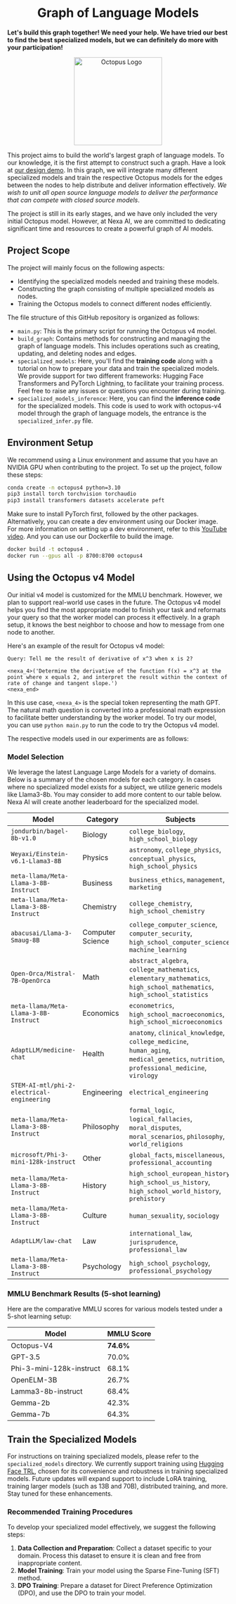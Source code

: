 <!---
Copyright 2024 The Nexa AI Team. All rights reserved.

Licensed under the Octopus V4 License;
you may not use this file except in compliance with the License.
You may obtain a copy of the License at

    https://www.nexa4ai.com/use-policy

Unless required by applicable law or agreed to in writing, software
distributed under the License is distributed on an "AS IS" BASIS,
WITHOUT WARRANTIES OR CONDITIONS OF ANY KIND, either express or implied.
See the License for the specific language governing permissions and
limitations under the License.
-->

<h1 align="center">Graph of Language Models</h1>

**Let's build this graph together! We need your help. We have tried our best to find the best specialized models, but we can definitely do more with your participation!**

<p align="center">
 <img src="https://storage.googleapis.com/octopus_graph/Octopus4.png" alt="Octopus Logo" width="200">
</p>

This project aims to build the world's largest graph of language models. To our knowledge, it is the first attempt to construct such a graph. Have a look at [our design demo](https://graph.nexa4ai.com/). In this graph, we will integrate many different specialized models and train the respective Octopus models for the edges between the nodes to help distribute and deliver information effectively. *We wish to unit all open source language models to deliver the performance that can compete with closed source models*.

The project is still in its early stages, and we have only included the very initial Octopus model. However, at Nexa AI, we are committed to dedicating significant time and resources to create a powerful graph of AI models.

## Project Scope

The project will mainly focus on the following aspects:

- Identifying the specialized models needed and training these models.
- Constructing the graph consisting of multiple specialized models as nodes.
- Training the Octopus models to connect different nodes efficiently.

The file structure of this GitHub repository is organized as follows:
- `main.py`: This is the primary script for running the Octopus v4 model.
- `build_graph`: Contains methods for constructing and managing the graph of language models. This includes operations such as creating, updating, and deleting nodes and edges.
- `specialized_models`: Here, you'll find the **training code** along with a tutorial on how to prepare your data and train the specialized models. We provide support for two different frameworks: Hugging Face Transformers and PyTorch Lightning, to facilitate your training process. Feel free to raise any issues or questions you encounter during training.
- `specialized_models_inference`: Here, you can find the **inference code** for the specialized models. This code is used to work with octopus-v4 model through the graph of language models, the entrance is the `specialized_infer.py` file.


## Environment Setup

We recommend using a Linux environment and assume that you have an NVIDIA GPU when contributing to the project. To set up the project, follow these steps:

```bash
conda create -n octopus4 python=3.10
pip3 install torch torchvision torchaudio
pip3 install transformers datasets accelerate peft
```

Make sure to install PyTorch first, followed by the other packages. Alternatively, you can create a dev environment using our Docker image. For more information on setting up a dev environment, refer to this [YouTube video](https://www.youtube.com/watch?v=0H2miBK_gAk). And you can use our Dockerfile to build the image.
```bash
docker build -t octopus4 .
docker run --gpus all -p 8700:8700 octopus4
```

## Using the Octopus v4 Model
Our initial v4 model is customized for the MMLU benchmark. However, we plan to support real-world use cases in the future. The Octopus v4 model helps you find the most appropriate model to finish your task and reformats your query so that the worker model can process it effectively. In a graph setup, it knows the best neighbor to choose and how to message from one node to another.

Here's an example of the result for Octopus v4 model:
```text
Query: Tell me the result of derivative of x^3 when x is 2?

<nexa_4>('Determine the derivative of the function f(x) = x^3 at the point where x equals 2, and interpret the result within the context of rate of change and tangent slope.')
<nexa_end>
```

In this use case, `<nexa_4>` is the special token representing the math GPT. The natural math question is converted into a professional math expression to facilitate better understanding by the worker model. To try our model, you can use `python main.py` to run the code to try the Octopus v4 model. 

The respective models used in our experiments are as follows:

###  Model Selection
We leverage the latest Language Large Models for a variety of domains. Below is a summary of the chosen models for each category. In cases where no specialized model exists for a subject, we utilize generic models like Llama3-8b. You may consider to add more content to our table below. Nexa AI will create another leaderboard for the specialized model. 


| **Model**                               | **Category**       | **Subjects**                                                                                                                                                      |
|-----------------------------------------|--------------------|-------------------------------------------------------------------------------------------------------------------------------------------------------------------|
| `jondurbin/bagel-8b-v1.0`               | Biology            | `college_biology`, `high_school_biology`                                                                                                                          |
| `Weyaxi/Einstein-v6.1-Llama3-8B`        | Physics            | `astronomy`, `college_physics`, `conceptual_physics`, `high_school_physics`                                                                                       |
| `meta-llama/Meta-Llama-3-8B-Instruct`   | Business           | `business_ethics`, `management`, `marketing`                                                                                                                      |
| `meta-llama/Meta-Llama-3-8B-Instruct`   | Chemistry          | `college_chemistry`, `high_school_chemistry`                                                                                                                      |
| `abacusai/Llama-3-Smaug-8B`             | Computer Science   | `college_computer_science`, `computer_security`, `high_school_computer_science`, `machine_learning`                                                               |
| `Open-Orca/Mistral-7B-OpenOrca`         | Math               | `abstract_algebra`, `college_mathematics`, `elementary_mathematics`, `high_school_mathematics`, `high_school_statistics`                                          |
| `meta-llama/Meta-Llama-3-8B-Instruct`   | Economics          | `econometrics`, `high_school_macroeconomics`, `high_school_microeconomics`                                                                                       |
| `AdaptLLM/medicine-chat`                | Health             | `anatomy`, `clinical_knowledge`, `college_medicine`, `human_aging`, `medical_genetics`, `nutrition`, `professional_medicine`, `virology`                          |
| `STEM-AI-mtl/phi-2-electrical-engineering` | Engineering     | `electrical_engineering`                                                                                                                                         |
| `meta-llama/Meta-Llama-3-8B-Instruct`   | Philosophy         | `formal_logic`, `logical_fallacies`, `moral_disputes`, `moral_scenarios`, `philosophy`, `world_religions`                                                        |
| `microsoft/Phi-3-mini-128k-instruct`    | Other              | `global_facts`, `miscellaneous`, `professional_accounting`                                                                                                       |
| `meta-llama/Meta-Llama-3-8B-Instruct`   | History            | `high_school_european_history`, `high_school_us_history`, `high_school_world_history`, `prehistory`                                                              |
| `meta-llama/Meta-Llama-3-8B-Instruct`   | Culture            | `human_sexuality`, `sociology`                                                                                                                                   |
| `AdaptLLM/law-chat`                     | Law                | `international_law`, `jurisprudence`, `professional_law`                                                                                                         |
| `meta-llama/Meta-Llama-3-8B-Instruct`   | Psychology         | `high_school_psychology`, `professional_psychology`                                                                                                              |

### MMLU Benchmark Results (5-shot learning)
Here are the comparative MMLU scores for various models tested under a 5-shot learning setup:

| **Model**                         | **MMLU Score** |
|-----------------------------------|----------------|
| Octopus-V4                        | **74.6%**      |
| GPT-3.5                           | 70.0%          |
| Phi-3-mini-128k-instruct          | 68.1%          |
| OpenELM-3B                        | 26.7%          |
| Lamma3-8b-instruct                | 68.4%          |
| Gemma-2b                          | 42.3%          |
| Gemma-7b                          | 64.3%          |



## Train the Specialized Models
For instructions on training specialized models, please refer to the `specialized_models` directory. We currently support training using [Hugging Face TRL](https://huggingface.co/docs/trl/index), chosen for its convenience and robustness in training specialized models. Future updates will expand support to include LoRA training, training larger models (such as 13B and 70B), distributed training, and more. Stay tuned for these enhancements.

### Recommended Training Procedures
To develop your specialized model effectively, we suggest the following steps:
1. **Data Collection and Preparation**: Collect a dataset specific to your domain. Process this dataset to ensure it is clean and free from inappropriate content.
2. **Model Training**: Train your model using the Sparse Fine-Tuning (SFT) method.
3. **DPO Training**: Prepare a dataset for Direct Preference Optimization (DPO), and use the DPO to train your model.